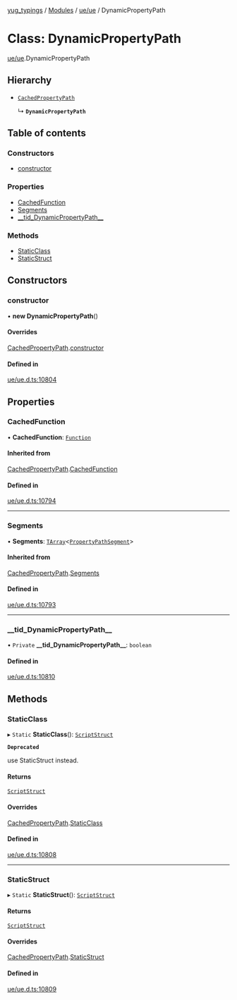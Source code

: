 [yug_typings](../README.md) / [Modules](../modules.md) / [ue/ue](../modules/ue_ue.md) / DynamicPropertyPath

# Class: DynamicPropertyPath

[ue/ue](../modules/ue_ue.md).DynamicPropertyPath

## Hierarchy

- [`CachedPropertyPath`](ue_ue.CachedPropertyPath.md)

  ↳ **`DynamicPropertyPath`**

## Table of contents

### Constructors

- [constructor](ue_ue.DynamicPropertyPath.md#constructor)

### Properties

- [CachedFunction](ue_ue.DynamicPropertyPath.md#cachedfunction)
- [Segments](ue_ue.DynamicPropertyPath.md#segments)
- [\_\_tid\_DynamicPropertyPath\_\_](ue_ue.DynamicPropertyPath.md#__tid_dynamicpropertypath__)

### Methods

- [StaticClass](ue_ue.DynamicPropertyPath.md#staticclass)
- [StaticStruct](ue_ue.DynamicPropertyPath.md#staticstruct)

## Constructors

### constructor

• **new DynamicPropertyPath**()

#### Overrides

[CachedPropertyPath](ue_ue.CachedPropertyPath.md).[constructor](ue_ue.CachedPropertyPath.md#constructor)

#### Defined in

[ue/ue.d.ts:10804](https://github.com/YugMetaverse/yug_typings/blob/25cad34/ue/ue.d.ts#L10804)

## Properties

### CachedFunction

• **CachedFunction**: [`Function`](ue_ue.Function.md)

#### Inherited from

[CachedPropertyPath](ue_ue.CachedPropertyPath.md).[CachedFunction](ue_ue.CachedPropertyPath.md#cachedfunction)

#### Defined in

[ue/ue.d.ts:10794](https://github.com/YugMetaverse/yug_typings/blob/25cad34/ue/ue.d.ts#L10794)

___

### Segments

• **Segments**: [`TArray`](../interfaces/ue_puerts.TArray.md)<[`PropertyPathSegment`](ue_ue.PropertyPathSegment.md)\>

#### Inherited from

[CachedPropertyPath](ue_ue.CachedPropertyPath.md).[Segments](ue_ue.CachedPropertyPath.md#segments)

#### Defined in

[ue/ue.d.ts:10793](https://github.com/YugMetaverse/yug_typings/blob/25cad34/ue/ue.d.ts#L10793)

___

### \_\_tid\_DynamicPropertyPath\_\_

• `Private` **\_\_tid\_DynamicPropertyPath\_\_**: `boolean`

#### Defined in

[ue/ue.d.ts:10810](https://github.com/YugMetaverse/yug_typings/blob/25cad34/ue/ue.d.ts#L10810)

## Methods

### StaticClass

▸ `Static` **StaticClass**(): [`ScriptStruct`](ue_ue.ScriptStruct.md)

**`Deprecated`**

use StaticStruct instead.

#### Returns

[`ScriptStruct`](ue_ue.ScriptStruct.md)

#### Overrides

[CachedPropertyPath](ue_ue.CachedPropertyPath.md).[StaticClass](ue_ue.CachedPropertyPath.md#staticclass)

#### Defined in

[ue/ue.d.ts:10808](https://github.com/YugMetaverse/yug_typings/blob/25cad34/ue/ue.d.ts#L10808)

___

### StaticStruct

▸ `Static` **StaticStruct**(): [`ScriptStruct`](ue_ue.ScriptStruct.md)

#### Returns

[`ScriptStruct`](ue_ue.ScriptStruct.md)

#### Overrides

[CachedPropertyPath](ue_ue.CachedPropertyPath.md).[StaticStruct](ue_ue.CachedPropertyPath.md#staticstruct)

#### Defined in

[ue/ue.d.ts:10809](https://github.com/YugMetaverse/yug_typings/blob/25cad34/ue/ue.d.ts#L10809)
